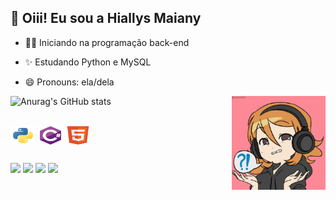 ## 🌸 Oiii! Eu sou a Hiallys Maiany




- 👩‍💻 Iniciando na programação back-end
- ✨ Estudando Python e MySQL
- 😄 Pronouns: ela/dela

  <img align="right" alt="Hiallys-icone" height="150" width="150" src="GIF GITHUB.gif">

 ![Anurag's GitHub stats](https://github-readme-stats.vercel.app/api?username=hiallysmaiany&theme=panda&show_icons=true) 


 <div style="display: inline_block"><br> 
  <img align="center" alt="Rafa-Python" height="30" width="40" src="https://raw.githubusercontent.com/devicons/devicon/master/icons/python/python-original.svg">
  <img align="center" alt="Rafa-Csharp" height="30" width="40" src="https://raw.githubusercontent.com/devicons/devicon/master/icons/csharp/csharp-original.svg">
   <img align="center" alt="Rafa-HTML" height="30" width="40" src="https://raw.githubusercontent.com/devicons/devicon/master/icons/html5/html5-original.svg">

</div>

##


<div> 

  <a href="https://instagram.com/lallyoshida" target="_blank"><img src="https://img.shields.io/badge/-Instagram-%23E4405F?style=for-the-badge&logo=instagram&logoColor=white" target="_blank"></a>
 <a href="https://discord.gg/lallyyoshida#9208" target="_blank"><img src="https://img.shields.io/badge/Discord-7289DA?style=for-the-badge&logo=discord&logoColor=white" target="_blank"></a> 
  <a href = "mailto:hiallys.maiany15@gmail.com"><img src="https://img.shields.io/badge/-Gmail-%23333?style=for-the-badge&logo=gmail&logoColor=white" target="_blank"></a>
  <a href="https://www.linkedin.com/in/hiallys-maiany-oliveira-304213208" target="_blank"><img src="https://img.shields.io/badge/-LinkedIn-%230077B5?style=for-the-badge&logo=linkedin&logoColor=white" target="_blank"></a> 



  

